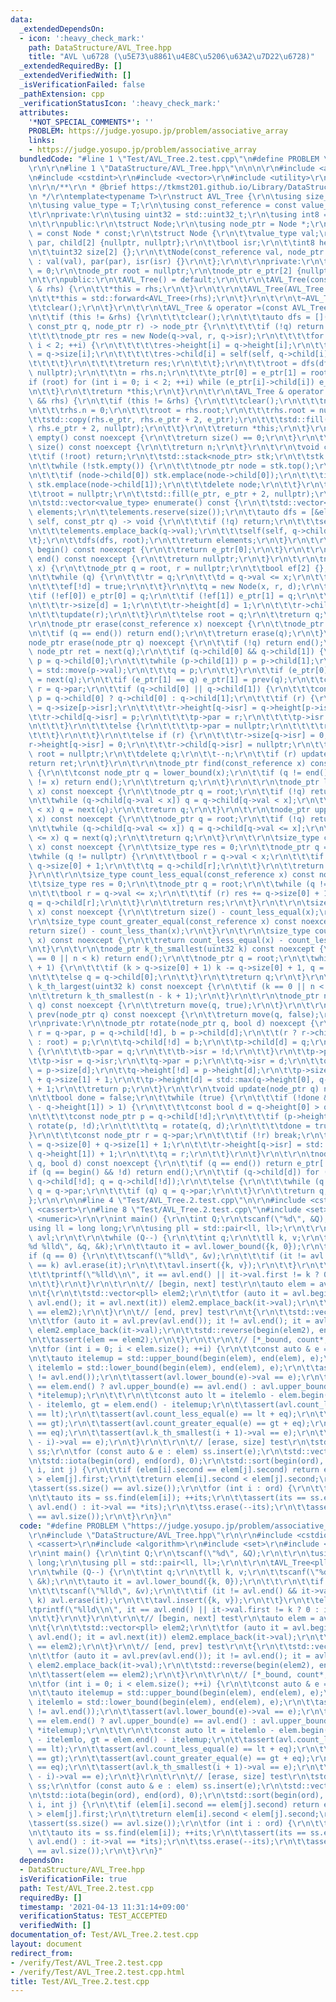 ```yaml
---
data:
  _extendedDependsOn:
  - icon: ':heavy_check_mark:'
    path: DataStructure/AVL_Tree.hpp
    title: "AVL \u6728 (\u5E73\u8861\u4E8C\u5206\u63A2\u7D22\u6728)"
  _extendedRequiredBy: []
  _extendedVerifiedWith: []
  _isVerificationFailed: false
  _pathExtension: cpp
  _verificationStatusIcon: ':heavy_check_mark:'
  attributes:
    '*NOT_SPECIAL_COMMENTS*': ''
    PROBLEM: https://judge.yosupo.jp/problem/associative_array
    links:
    - https://judge.yosupo.jp/problem/associative_array
  bundledCode: "#line 1 \"Test/AVL_Tree.2.test.cpp\"\n#define PROBLEM \"https://judge.yosupo.jp/problem/associative_array\"\
    \r\n\r\n#line 1 \"DataStructure/AVL_Tree.hpp\"\n\n\n\r\n#include <algorithm>\r\
    \n#include <cstdint>\r\n#include <vector>\r\n#include <utility>\r\n#include <stack>\r\
    \n\r\n/**\r\n * @brief https://tkmst201.github.io/Library/DataStructure/AVL_Tree.hpp\r\
    \n */\r\ntemplate<typename T>\r\nstruct AVL_Tree {\r\n\tusing size_type = std::size_t;\r\
    \n\tusing value_type = T;\r\n\tusing const_reference = const value_type &;\r\n\
    \t\r\nprivate:\r\n\tusing uint32 = std::uint32_t;\r\n\tusing int8 = std::int8_t;\r\
    \n\t\r\npublic:\r\n\tstruct Node;\r\n\tusing node_ptr = Node *;\r\n\tusing const_ptr\
    \ = const Node * const;\r\n\tstruct Node {\r\n\t\tvalue_type val;\r\n\t\tnode_ptr\
    \ par, child[2] {nullptr, nullptr};\r\n\t\tbool isr;\r\n\t\tint8 height[2] {};\r\
    \n\t\tuint32 size[2] {};\r\n\t\tNode(const_reference val, node_ptr par, bool isr)\
    \ : val(val), par(par), isr(isr) {}\r\n\t};\r\n\t\r\nprivate:\r\n\tsize_type n\
    \ = 0;\r\n\tnode_ptr root = nullptr;\r\n\tnode_ptr e_ptr[2] {nullptr, nullptr};\r\
    \n\t\r\npublic:\r\n\tAVL_Tree() = default;\r\n\t\r\n\tAVL_Tree(const AVL_Tree\
    \ & rhs) {\r\n\t\t*this = rhs;\r\n\t}\r\n\t\r\n\tAVL_Tree(AVL_Tree && rhs) {\r\
    \n\t\t*this = std::forward<AVL_Tree>(rhs);\r\n\t}\r\n\t\r\n\t~AVL_Tree() {\r\n\
    \t\tclear();\r\n\t}\r\n\t\r\n\tAVL_Tree & operator =(const AVL_Tree & rhs) {\r\
    \n\t\tif (this != &rhs) {\r\n\t\t\tclear();\r\n\t\t\tauto dfs = [](auto self,\
    \ const_ptr q, node_ptr r) -> node_ptr {\r\n\t\t\t\tif (!q) return nullptr;\r\n\
    \t\t\t\tnode_ptr res = new Node(q->val, r, q->isr);\r\n\t\t\t\tfor (int i = 0;\
    \ i < 2; ++i) {\r\n\t\t\t\t\tres->height[i] = q->height[i];\r\n\t\t\t\t\tres->size[i]\
    \ = q->size[i];\r\n\t\t\t\t\tres->child[i] = self(self, q->child[i], res);\r\n\
    \t\t\t\t}\r\n\t\t\t\treturn res;\r\n\t\t\t};\r\n\t\t\troot = dfs(dfs, rhs.root,\
    \ nullptr);\r\n\t\t\tn = rhs.n;\r\n\t\t\te_ptr[0] = e_ptr[1] = root;\r\n\t\t\t\
    if (root) for (int i = 0; i < 2; ++i) while (e_ptr[i]->child[i]) e_ptr[i] = e_ptr[i]->child[i];\r\
    \n\t\t}\r\n\t\treturn *this;\r\n\t}\r\n\t\r\n\tAVL_Tree & operator =(AVL_Tree\
    \ && rhs) {\r\n\t\tif (this != &rhs) {\r\n\t\t\tclear();\r\n\t\t\tn = rhs.n;\r\
    \n\t\t\trhs.n = 0;\r\n\t\t\troot = rhs.root;\r\n\t\t\trhs.root = nullptr;\r\n\t\
    \t\tstd::copy(rhs.e_ptr, rhs.e_ptr + 2, e_ptr);\r\n\t\t\tstd::fill(rhs.e_ptr,\
    \ rhs.e_ptr + 2, nullptr);\r\n\t\t}\r\n\t\treturn *this;\r\n\t}\r\n\t\r\n\tbool\
    \ empty() const noexcept {\r\n\t\treturn size() == 0;\r\n\t}\r\n\t\r\n\tsize_type\
    \ size() const noexcept {\r\n\t\treturn n;\r\n\t}\r\n\t\r\n\tvoid clear() {\r\n\
    \t\tif (!root) return;\r\n\t\tstd::stack<node_ptr> stk;\r\n\t\tstk.emplace(root);\r\
    \n\t\twhile (!stk.empty()) {\r\n\t\t\tnode_ptr node = stk.top();\r\n\t\t\tstk.pop();\r\
    \n\t\t\tif (node->child[0]) stk.emplace(node->child[0]);\r\n\t\t\tif (node->child[1])\
    \ stk.emplace(node->child[1]);\r\n\t\t\tdelete node;\r\n\t\t}\r\n\t\tn = 0;\r\n\
    \t\troot = nullptr;\r\n\t\tstd::fill(e_ptr, e_ptr + 2, nullptr);\r\n\t}\r\n\t\r\
    \n\tstd::vector<value_type> enumerate() const {\r\n\t\tstd::vector<value_type>\
    \ elements;\r\n\t\telements.reserve(size());\r\n\t\tauto dfs = [&elements](auto\
    \ self, const_ptr q) -> void {\r\n\t\t\tif (!q) return;\r\n\t\t\tself(self, q->child[0]);\r\
    \n\t\t\telements.emplace_back(q->val);\r\n\t\t\tself(self, q->child[1]);\r\n\t\
    \t};\r\n\t\tdfs(dfs, root);\r\n\t\treturn elements;\r\n\t}\r\n\t\r\n\tnode_ptr\
    \ begin() const noexcept {\r\n\t\treturn e_ptr[0];\r\n\t}\r\n\t\r\n\tnode_ptr\
    \ end() const noexcept {\r\n\t\treturn nullptr;\r\n\t}\r\n\t\r\n\tnode_ptr insert(const_reference\
    \ x) {\r\n\t\tnode_ptr q = root, r = nullptr;\r\n\t\tbool ef[2] {}, d = false;\r\
    \n\t\twhile (q) {\r\n\t\t\tr = q;\r\n\t\t\td = q->val <= x;\r\n\t\t\tq = q->child[d];\r\
    \n\t\t\tef[!d] = true;\r\n\t\t}\r\n\t\tq = new Node(x, r, d);\r\n\t\t++n;\r\n\t\
    \tif (!ef[0]) e_ptr[0] = q;\r\n\t\tif (!ef[1]) e_ptr[1] = q;\r\n\t\tif (r) {\r\
    \n\t\t\tr->size[d] = 1;\r\n\t\t\tr->height[d] = 1;\r\n\t\t\tr->child[d] = q;\r\
    \n\t\t\tupdate(r);\r\n\t\t}\r\n\t\telse root = q;\r\n\t\treturn q;\r\n\t}\r\n\t\
    \r\n\tnode_ptr erase(const_reference x) noexcept {\r\n\t\tnode_ptr q = find(x);\r\
    \n\t\tif (q == end()) return end();\r\n\t\treturn erase(q);\r\n\t}\r\n\t\r\n\t\
    node_ptr erase(node_ptr q) noexcept {\r\n\t\tif (!q) return end();\r\n\t\tconst\
    \ node_ptr ret = next(q);\r\n\t\tif (q->child[0] && q->child[1]) {\r\n\t\t\tnode_ptr\
    \ p = q->child[0];\r\n\t\t\twhile (p->child[1]) p = p->child[1];\r\n\t\t\tq->val\
    \ = std::move(p->val);\r\n\t\t\tq = p;\r\n\t\t}\r\n\t\tif (e_ptr[0] == q) e_ptr[0]\
    \ = next(q);\r\n\t\tif (e_ptr[1] == q) e_ptr[1] = prev(q);\r\n\t\tconst node_ptr\
    \ r = q->par;\r\n\t\tif (q->child[0] || q->child[1]) {\r\n\t\t\tconst node_ptr\
    \ p = q->child[0] ? q->child[0] : q->child[1];\r\n\t\t\tif (r) {\r\n\t\t\t\tr->size[q->isr]\
    \ = q->size[p->isr];\r\n\t\t\t\tr->height[q->isr] = q->height[p->isr];\r\n\t\t\
    \t\tr->child[q->isr] = p;\r\n\t\t\t\tp->par = r;\r\n\t\t\t\tp->isr = q->isr;\r\
    \n\t\t\t}\r\n\t\t\telse {\r\n\t\t\t\tp->par = nullptr;\r\n\t\t\t\troot = p;\r\n\
    \t\t\t}\r\n\t\t}\r\n\t\telse if (r) {\r\n\t\t\tr->size[q->isr] = 0;\r\n\t\t\t\
    r->height[q->isr] = 0;\r\n\t\t\tr->child[q->isr] = nullptr;\r\n\t\t}\r\n\t\telse\
    \ root = nullptr;\r\n\t\tdelete q;\r\n\t\t--n;\r\n\t\tif (r) update(r);\r\n\t\t\
    return ret;\r\n\t}\r\n\t\r\n\tnode_ptr find(const_reference x) const noexcept\
    \ {\r\n\t\tconst node_ptr q = lower_bound(x);\r\n\t\tif (q != end() && q->val\
    \ != x) return end();\r\n\t\treturn q;\r\n\t}\r\n\t\r\n\tnode_ptr lower_bound(const_reference\
    \ x) const noexcept {\r\n\t\tnode_ptr q = root;\r\n\t\tif (!q) return end();\r\
    \n\t\twhile (q->child[q->val < x]) q = q->child[q->val < x];\r\n\t\tif (q->val\
    \ < x) q = next(q);\r\n\t\treturn q;\r\n\t}\r\n\t\r\n\tnode_ptr upper_bound(const_reference\
    \ x) const noexcept {\r\n\t\tnode_ptr q = root;\r\n\t\tif (!q) return end();\r\
    \n\t\twhile (q->child[q->val <= x]) q = q->child[q->val <= x];\r\n\t\tif (q->val\
    \ <= x) q = next(q);\r\n\t\treturn q;\r\n\t}\r\n\t\r\n\tsize_type count_less_than(const_reference\
    \ x) const noexcept {\r\n\t\tsize_type res = 0;\r\n\t\tnode_ptr q = root;\r\n\t\
    \twhile (q != nullptr) {\r\n\t\t\tbool r = q->val < x;\r\n\t\t\tif (r) res +=\
    \ q->size[0] + 1;\r\n\t\t\tq = q->child[r];\r\n\t\t}\r\n\t\treturn res;\r\n\t\
    }\r\n\t\r\n\tsize_type count_less_equal(const_reference x) const noexcept {\r\n\
    \t\tsize_type res = 0;\r\n\t\tnode_ptr q = root;\r\n\t\twhile (q != nullptr) {\r\
    \n\t\t\tbool r = q->val <= x;\r\n\t\t\tif (r) res += q->size[0] + 1;\r\n\t\t\t\
    q = q->child[r];\r\n\t\t}\r\n\t\treturn res;\r\n\t}\r\n\t\r\n\tsize_type count_greater_than(const_reference\
    \ x) const noexcept {\r\n\t\treturn size() - count_less_equal(x);\r\n\t}\r\n\t\
    \r\n\tsize_type count_greater_equal(const_reference x) const noexcept {\r\n\t\t\
    return size() - count_less_than(x);\r\n\t}\r\n\t\r\n\tsize_type count(const_reference\
    \ x) const noexcept {\r\n\t\treturn count_less_equal(x) - count_less_than(x);\r\
    \n\t}\r\n\t\r\n\tnode_ptr k_th_smallest(uint32 k) const noexcept {\r\n\t\tif (k\
    \ == 0 || n < k) return end();\r\n\t\tnode_ptr q = root;\r\n\t\twhile (k != q->size[0]\
    \ + 1) {\r\n\t\t\tif (k > q->size[0] + 1) k -= q->size[0] + 1, q = q->child[1];\r\
    \n\t\t\telse q = q->child[0];\r\n\t\t}\r\n\t\treturn q;\r\n\t}\r\n\t\r\n\tnode_ptr\
    \ k_th_largest(uint32 k) const noexcept {\r\n\t\tif (k == 0 || n < k) return end();\r\
    \n\t\treturn k_th_smallest(n - k + 1);\r\n\t}\r\n\t\r\n\tnode_ptr next(node_ptr\
    \ q) const noexcept {\r\n\t\treturn move(q, true);\r\n\t}\r\n\t\r\n\tnode_ptr\
    \ prev(node_ptr q) const noexcept {\r\n\t\treturn move(q, false);\r\n\t}\r\n\t\
    \r\nprivate:\r\n\tnode_ptr rotate(node_ptr q, bool d) noexcept {\r\n\t\tnode_ptr\
    \ r = q->par, p = q->child[!d], b = p->child[d];\r\n\t\t(r ? r->child[q->isr]\
    \ : root) = p;\r\n\t\tq->child[!d] = b;\r\n\t\tp->child[d] = q;\r\n\t\tif (b)\
    \ {\r\n\t\t\tb->par = q;\r\n\t\t\tb->isr = !d;\r\n\t\t}\r\n\t\tp->par = r;\r\n\
    \t\tp->isr = q->isr;\r\n\t\tq->par = p;\r\n\t\tq->isr = d;\r\n\t\tq->size[!d]\
    \ = p->size[d];\r\n\t\tq->height[!d] = p->height[d];\r\n\t\tp->size[d] = q->size[0]\
    \ + q->size[1] + 1;\r\n\t\tp->height[d] = std::max(q->height[0], q->height[1])\
    \ + 1;\r\n\t\treturn p;\r\n\t}\r\n\t\r\n\tvoid update(node_ptr q) noexcept {\r\
    \n\t\tbool done = false;\r\n\t\twhile (true) {\r\n\t\t\tif (!done && std::abs(q->height[0]\
    \ - q->height[1]) > 1) {\r\n\t\t\t\tconst bool d = q->height[0] > q->height[1];\r\
    \n\t\t\t\tconst node_ptr p = q->child[!d];\r\n\t\t\t\tif (p->height[!d] < p->height[d])\
    \ rotate(p, !d);\r\n\t\t\t\tq = rotate(q, d);\r\n\t\t\t\tdone = true;\r\n\t\t\t\
    }\r\n\t\t\tconst node_ptr r = q->par;\r\n\t\t\tif (!r) break;\r\n\t\t\tr->size[q->isr]\
    \ = q->size[0] + q->size[1] + 1;\r\n\t\t\tr->height[q->isr] = std::max(q->height[0],\
    \ q->height[1]) + 1;\r\n\t\t\tq = r;\r\n\t\t}\r\n\t}\r\n\t\r\n\tnode_ptr move(node_ptr\
    \ q, bool d) const noexcept {\r\n\t\tif (q == end()) return e_ptr[!d];\r\n\t\t\
    if (q == begin() && !d) return end();\r\n\t\tif (q->child[d]) for (q = q->child[d];\
    \ q->child[!d]; q = q->child[!d]);\r\n\t\telse {\r\n\t\t\twhile (q && (d ^ !q->isr))\
    \ q = q->par;\r\n\t\t\tif (q) q = q->par;\r\n\t\t}\r\n\t\treturn q;\r\n\t}\r\n\
    };\r\n\r\n\n#line 4 \"Test/AVL_Tree.2.test.cpp\"\n\r\n#include <cstdio>\r\n#include\
    \ <cassert>\r\n#line 8 \"Test/AVL_Tree.2.test.cpp\"\n#include <set>\r\n#include\
    \ <numeric>\r\n\r\nint main() {\r\n\tint Q;\r\n\tscanf(\"%d\", &Q);\r\n\t\r\n\t\
    using ll = long long;\r\n\tusing pll = std::pair<ll, ll>;\r\n\t\r\n\tAVL_Tree<pll>\
    \ avl;\r\n\t\r\n\twhile (Q--) {\r\n\t\tint q;\r\n\t\tll k, v;\r\n\t\tscanf(\"\
    %d %lld\", &q, &k);\r\n\t\tauto it = avl.lower_bound({k, 0});\r\n\t\t\r\n\t\t\
    if (q == 0) {\r\n\t\t\tscanf(\"%lld\", &v);\r\n\t\t\tif (it != avl.end() && it->val.first\
    \ == k) avl.erase(it);\r\n\t\t\tavl.insert({k, v});\r\n\t\t}\r\n\t\telse {\r\n\
    \t\t\tprintf(\"%lld\\n\", it == avl.end() || it->val.first != k ? 0 : it->val.second);\r\
    \n\t\t}\r\n\t}\r\n\t\r\n\t// [begin, next] test\r\n\tauto elem = avl.enumerate();\r\
    \n\t{\r\n\t\tstd::vector<pll> elem2;\r\n\t\tfor (auto it = avl.begin(); it !=\
    \ avl.end(); it = avl.next(it)) elem2.emplace_back(it->val);\r\n\t\tassert(elem\
    \ == elem2);\r\n\t}\r\n\t// [end, prev] test\r\n\t{\r\n\t\tstd::vector<pll> elem2;\r\
    \n\t\tfor (auto it = avl.prev(avl.end()); it != avl.end(); it = avl.prev(it))\
    \ elem2.emplace_back(it->val);\r\n\t\tstd::reverse(begin(elem2), end(elem2));\r\
    \n\t\tassert(elem == elem2);\r\n\t}\r\n\t\r\n\t// [*_bound, count*, k_th_*] test\r\
    \n\tfor (int i = 0; i < elem.size(); ++i) {\r\n\t\tconst auto & e = elem[i];\r\
    \n\t\tauto itelemup = std::upper_bound(begin(elem), end(elem), e);\r\n\t\tauto\
    \ itelemlo = std::lower_bound(begin(elem), end(elem), e);\r\n\t\tassert(avl.lower_bound(e)\
    \ != avl.end());\r\n\t\tassert(avl.lower_bound(e)->val == e);\r\n\t\tassert(itelemup\
    \ == elem.end() ? avl.upper_bound(e) == avl.end() : avl.upper_bound(e)->val ==\
    \ *itelemup);\r\n\t\t\r\n\t\tconst auto lt = itelemlo - elem.begin(), eq = itelemup\
    \ - itelemlo, gt = elem.end() - itelemup;\r\n\t\tassert(avl.count_less_than(e)\
    \ == lt);\r\n\t\tassert(avl.count_less_equal(e) == lt + eq);\r\n\t\tassert(avl.count_greater_than(e)\
    \ == gt);\r\n\t\tassert(avl.count_greater_equal(e) == gt + eq);\r\n\t\tassert(avl.count(e)\
    \ == eq);\r\n\t\tassert(avl.k_th_smallest(i + 1)->val == e);\r\n\t\tassert(avl.k_th_largest(elem.size()\
    \ - i)->val == e);\r\n\t}\r\n\t\r\n\t// [erase, size] test\r\n\tstd::set<pll>\
    \ ss;\r\n\tfor (const auto & e : elem) ss.insert(e);\r\n\tstd::vector<int> ord(elem.size());\r\
    \n\tstd::iota(begin(ord), end(ord), 0);\r\n\tstd::sort(begin(ord), end(ord), [&](int\
    \ i, int j) {\r\n\t\tif (elem[i].second == elem[j].second) return elem[i].first\
    \ > elem[j].first;\r\n\t\treturn elem[i].second < elem[j].second;\r\n\t});\r\n\
    \tassert(ss.size() == avl.size());\r\n\tfor (int i : ord) {\r\n\t\tauto it = avl.erase(elem[i]);\r\
    \n\t\tauto its = ss.find(elem[i]); ++its;\r\n\t\tassert(its == ss.end() ? it ==\
    \ avl.end() : it->val == *its);\r\n\t\tss.erase(--its);\r\n\t\tassert(ss.size()\
    \ == avl.size());\r\n\t}\r\n}\n"
  code: "#define PROBLEM \"https://judge.yosupo.jp/problem/associative_array\"\r\n\
    \r\n#include \"DataStructure/AVL_Tree.hpp\"\r\n\r\n#include <cstdio>\r\n#include\
    \ <cassert>\r\n#include <algorithm>\r\n#include <set>\r\n#include <numeric>\r\n\
    \r\nint main() {\r\n\tint Q;\r\n\tscanf(\"%d\", &Q);\r\n\t\r\n\tusing ll = long\
    \ long;\r\n\tusing pll = std::pair<ll, ll>;\r\n\t\r\n\tAVL_Tree<pll> avl;\r\n\t\
    \r\n\twhile (Q--) {\r\n\t\tint q;\r\n\t\tll k, v;\r\n\t\tscanf(\"%d %lld\", &q,\
    \ &k);\r\n\t\tauto it = avl.lower_bound({k, 0});\r\n\t\t\r\n\t\tif (q == 0) {\r\
    \n\t\t\tscanf(\"%lld\", &v);\r\n\t\t\tif (it != avl.end() && it->val.first ==\
    \ k) avl.erase(it);\r\n\t\t\tavl.insert({k, v});\r\n\t\t}\r\n\t\telse {\r\n\t\t\
    \tprintf(\"%lld\\n\", it == avl.end() || it->val.first != k ? 0 : it->val.second);\r\
    \n\t\t}\r\n\t}\r\n\t\r\n\t// [begin, next] test\r\n\tauto elem = avl.enumerate();\r\
    \n\t{\r\n\t\tstd::vector<pll> elem2;\r\n\t\tfor (auto it = avl.begin(); it !=\
    \ avl.end(); it = avl.next(it)) elem2.emplace_back(it->val);\r\n\t\tassert(elem\
    \ == elem2);\r\n\t}\r\n\t// [end, prev] test\r\n\t{\r\n\t\tstd::vector<pll> elem2;\r\
    \n\t\tfor (auto it = avl.prev(avl.end()); it != avl.end(); it = avl.prev(it))\
    \ elem2.emplace_back(it->val);\r\n\t\tstd::reverse(begin(elem2), end(elem2));\r\
    \n\t\tassert(elem == elem2);\r\n\t}\r\n\t\r\n\t// [*_bound, count*, k_th_*] test\r\
    \n\tfor (int i = 0; i < elem.size(); ++i) {\r\n\t\tconst auto & e = elem[i];\r\
    \n\t\tauto itelemup = std::upper_bound(begin(elem), end(elem), e);\r\n\t\tauto\
    \ itelemlo = std::lower_bound(begin(elem), end(elem), e);\r\n\t\tassert(avl.lower_bound(e)\
    \ != avl.end());\r\n\t\tassert(avl.lower_bound(e)->val == e);\r\n\t\tassert(itelemup\
    \ == elem.end() ? avl.upper_bound(e) == avl.end() : avl.upper_bound(e)->val ==\
    \ *itelemup);\r\n\t\t\r\n\t\tconst auto lt = itelemlo - elem.begin(), eq = itelemup\
    \ - itelemlo, gt = elem.end() - itelemup;\r\n\t\tassert(avl.count_less_than(e)\
    \ == lt);\r\n\t\tassert(avl.count_less_equal(e) == lt + eq);\r\n\t\tassert(avl.count_greater_than(e)\
    \ == gt);\r\n\t\tassert(avl.count_greater_equal(e) == gt + eq);\r\n\t\tassert(avl.count(e)\
    \ == eq);\r\n\t\tassert(avl.k_th_smallest(i + 1)->val == e);\r\n\t\tassert(avl.k_th_largest(elem.size()\
    \ - i)->val == e);\r\n\t}\r\n\t\r\n\t// [erase, size] test\r\n\tstd::set<pll>\
    \ ss;\r\n\tfor (const auto & e : elem) ss.insert(e);\r\n\tstd::vector<int> ord(elem.size());\r\
    \n\tstd::iota(begin(ord), end(ord), 0);\r\n\tstd::sort(begin(ord), end(ord), [&](int\
    \ i, int j) {\r\n\t\tif (elem[i].second == elem[j].second) return elem[i].first\
    \ > elem[j].first;\r\n\t\treturn elem[i].second < elem[j].second;\r\n\t});\r\n\
    \tassert(ss.size() == avl.size());\r\n\tfor (int i : ord) {\r\n\t\tauto it = avl.erase(elem[i]);\r\
    \n\t\tauto its = ss.find(elem[i]); ++its;\r\n\t\tassert(its == ss.end() ? it ==\
    \ avl.end() : it->val == *its);\r\n\t\tss.erase(--its);\r\n\t\tassert(ss.size()\
    \ == avl.size());\r\n\t}\r\n}"
  dependsOn:
  - DataStructure/AVL_Tree.hpp
  isVerificationFile: true
  path: Test/AVL_Tree.2.test.cpp
  requiredBy: []
  timestamp: '2021-04-13 11:31:14+09:00'
  verificationStatus: TEST_ACCEPTED
  verifiedWith: []
documentation_of: Test/AVL_Tree.2.test.cpp
layout: document
redirect_from:
- /verify/Test/AVL_Tree.2.test.cpp
- /verify/Test/AVL_Tree.2.test.cpp.html
title: Test/AVL_Tree.2.test.cpp
---
```

